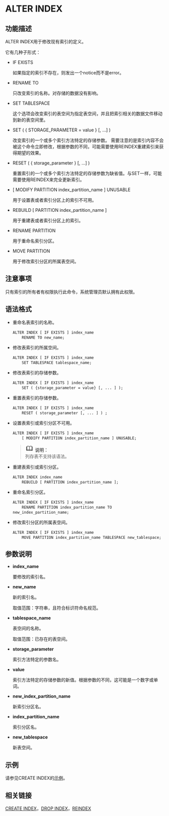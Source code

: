 # ALTER INDEX<a name="ZH-CN_TOPIC_0242370527"></a>

## 功能描述<a name="zh-cn_topic_0237122063_zh-cn_topic_0059778960_sfe4d0517393c4151ab84ea0450924b7c"></a>

ALTER INDEX用于修改现有索引的定义。

它有几种子形式：

-   IF EXISTS

    如果指定的索引不存在，则发出一个notice而不是error。

-   RENAME TO

    只改变索引的名称。对存储的数据没有影响。

-   SET TABLESPACE

    这个选项会改变索引的表空间为指定表空间，并且把索引相关的数据文件移动到新的表空间里。

-   SET \(  \{ STORAGE\_PARAMETER = value  \}  \[, ...\] \)

    改变索引的一个或多个索引方法特定的存储参数。  需要注意的是索引内容不会被这个命令立即修改，根据参数的不同，可能需要使用REINDEX重建索引来获得期望的效果。

-   RESET \(  \{ storage\_parameter  \}  \[, ...\] \)

    重置索引的一个或多个索引方法特定的存储参数为缺省值。与SET一样，可能需要使用REINDEX来完全更新索引。

-   \[ MODIFY PARTITION index\_partition\_name  \] UNUSABLE

    用于设置表或者索引分区上的索引不可用。

-   REBUILD \[ PARTITION index\_partition\_name \]

    用于重建表或者索引分区上的索引。

-   RENAME PARTITION

    用于重命名索引分区。

-   MOVE PARTITION

    用于修改索引分区的所属表空间。


## 注意事项<a name="zh-cn_topic_0237122063_zh-cn_topic_0059778960_s503281b2c63545749248dae8614077e7"></a>

只有索引的所有者有权限执行此命令，系统管理员默认拥有此权限。

## 语法格式<a name="zh-cn_topic_0237122063_zh-cn_topic_0059778960_sf28f1b42c78e4ae79c9097da9057c429"></a>

-   重命名表索引的名称。

    ```
    ALTER INDEX [ IF EXISTS ] index_name 
        RENAME TO new_name;
    ```


-   修改表索引的所属空间。

    ```
    ALTER INDEX [ IF EXISTS ] index_name 
        SET TABLESPACE tablespace_name;
    ```


-   修改表索引的存储参数。

    ```
    ALTER INDEX [ IF EXISTS ] index_name 
        SET ( {storage_parameter = value} [, ... ] );
    ```


-   重置表索引的存储参数。

    ```
    ALTER INDEX [ IF EXISTS ] index_name 
        RESET ( storage_parameter [, ... ] ) ;
    ```


-   设置表索引或索引分区不可用。

    ```
    ALTER INDEX [ IF EXISTS ] index_name 
        [ MODIFY PARTITION index_partition_name ] UNUSABLE;
    ```

    >![](public_sys-resources/icon-note.gif) **说明：**   
    >列存表不支持该语法。  


-   重建表索引或索引分区。

    ```
    ALTER INDEX index_name 
        REBUILD [ PARTITION index_partition_name ];
    ```


-   重命名索引分区。

    ```
    ALTER INDEX [ IF EXISTS ] index_name 
        RENAME PARTITION index_partition_name TO new_index_partition_name;
    ```


-   修改索引分区的所属表空间。

    ```
    ALTER INDEX [ IF EXISTS ] index_name 
        MOVE PARTITION index_partition_name TABLESPACE new_tablespace;
    ```


## 参数说明<a name="zh-cn_topic_0237122063_zh-cn_topic_0059778960_sbb551b3820484c06ac91aa80e311e48e"></a>

-   **index\_name**

    要修改的索引名。

-   **new\_name**

    新的索引名。

    取值范围：字符串，且符合标识符命名规范。

-   **tablespace\_name**

    表空间的名称。

    取值范围：已存在的表空间。

-   **storage\_parameter**

    索引方法特定的参数名。

-   **value**

    索引方法特定的存储参数的新值。根据参数的不同，这可能是一个数字或单词。

-   **new\_index\_partition\_name**

    新索引分区名。

-   **index\_partition\_name**

    索引分区名。

-   **new\_tablespace**

    新表空间。


## 示例<a name="zh-cn_topic_0237122063_zh-cn_topic_0059778960_sc18e85a8e57649469b874f56ded3847b"></a>

请参见CREATE INDEX的[示例](CREATE-INDEX.md#zh-cn_topic_0237122106_zh-cn_topic_0059777455_s985289833081489e9d77c485755bd362)。

## 相关链接<a name="zh-cn_topic_0237122063_zh-cn_topic_0059778960_sc49c6608f7ca4dd6bfacdb1da044d816"></a>

[CREATE INDEX](CREATE-INDEX.md)，[DROP INDEX](DROP-INDEX.md)，[REINDEX](REINDEX.md)

